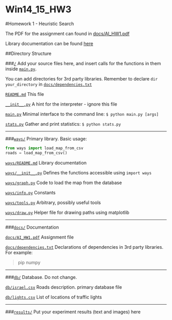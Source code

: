 Win14_15_HW3
============
#Homework 1 - Heuristic Search

The PDF for the assignment can found in [docs/AI_HW1.pdf](docs/AI_HW1.pdf?raw=true)

Library documentation can be found [here](ways/README.md)

##Directory Structure

###[`/`](http://github.com/TechnionAI/Win14_15_HW1)
Add your source files here, and insert calls for the functions in them inside [`main.py`](main.py). 

You can add directories for 3rd party libraries. Remember to declare `dir your_directory` in [`docs/dependencies.txt`](docs/dependencies.txt)

[`README.md`](README.md) This file

[`__init__.py`](__init__.py) A hint for the interpreter - ignore this file

[`main.py`](main.py) Minimal interface to the command line: `$ python main.py [args]`

[`stats.py`](stats.py) Gather and print statistics: `$ python stats.py`

___
###[`ways/`](ways/)
Primary library. Basic usage: 
```python
from ways import load_map_from_csv
roads = load_map_from_csv()
````
[`ways/README.md`](ways/README.md) Library documentation

[`ways/__init__.py`](ways/__init__.py) Defines the functions accessible using `import ways`

[`ways/graph.py`](ways/graph.py) Code to load the map from the database

[`ways/info.py`](ways/info.py) Constants

[`ways/tools.py`](ways/tools.py) Arbitrary, possibly useful tools

[`ways/draw.py`](ways/draw.py) Helper file for drawing paths using matplotlib

___

###[`docs/`](docs/)
Documentation

[`docs/AI_HW1.pdf`](docs/AI_HW1.pdf) Assignment file

[`docs/dependencies.txt`](docs/dependencies.txt) Declarations of dependencies in 3rd party libraries. For example:

> pip numpy
>

___
###[`db/`](db/)
Database. Do not change.

[`db/israel.csv`](db/israel.csv) Roads description. primary database file

[`db/lights.csv`](db/israel.csv) List of locations of traffic lights
___		
###[`results/`](results/)
Put your experiment results (text and images) here
